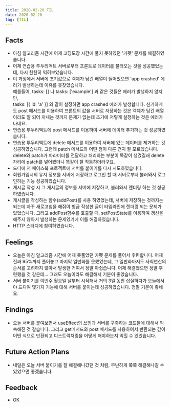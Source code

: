 ```yaml
---
title: 2020-02-20 TIL
date: 2020-02-20
tag: [TIL]
---
```


## Facts

- 아침 알고리즘 시간에 어제 코딩도장 시간에 풀지 못하였던 '카펫' 문제를 해결하였습니다.
- 어제 연습용 투두리액트 서버로부터 프론트로 데이터를 불러오는 것을 성공했었는데, 다시 찬찬히 익혀보았습니다.
- 이 과정에서 서버에 초기값으로 객체가 담긴 배열이 들어있으면 'app crashed' 에러가 발생하는데 이유를 못찾았습니다.  
  예를들어, tasks: [] 나 tasks: ['example'] 과 같은 것들은 에러가 발생하지 않지만,  
  tasks: [{ id: 'a' }] 와 같이 설정하면 app crashed 에러가 발생합니다. 신기하게도 post 메서드를 이용하여 프론트의 값을 서버로 저장하는 것은 객체가 담긴 배열이라도 잘 되어 꺼내는 것까지 문제가 없는데 초기에 저렇게 설정하는 것은 에러가 나네요.
- 연습용 투두리액트에 post 메서드를 이용하여 서버에 데이터 추가하는 것 성공하였습니다.
- 연습용 투두리액트에 delete 메서드를 이용하여 서버에 있는 데이터를 제거하는 것 성공하였습니다. 그런데 patch 메서드와 어떤 점이 다른 건지 잘 모르겠습니다. delete와 patch가 파라미터를 전달하고 처리하는 부분이 똑같이 생겼길래 delete 자리에 patch를 넣어봤더니 똑같이 잘 작동하더라구요.
- 드디에 저 페이스북 프로젝트에 서버를 붙이기를 다시 시도하였습니다.
- 회원가입시의 유저 정보를 서버에 저장하고 로그인 할 때 서버로부터 불러와서 로그인하는 기능 성공하였습니다.
- 게시글 작성 시 그 게시글의 정보를 서버에 저장하고, 불러와서 렌더링 하는 것 성공하였습니다.
- 게시글을 작성하는 함수(addPost)를 사용 하였었는데, 서버에 저장하는 것까지는 되는데 자꾸 새로고침을 해줘야 방금 작성한 글이 타임라인에 렌더링 되는 문제가 있었습니다. 그리고 addPost함수를 호출할 때, setPostState를 이용하여 갱신을 해주지 않아서 발생하는 문제였기에 이를 해결하였습니다.
- HTTP 스터디에 참여하였습니다.

## Feelings

- 오늘은 아침 알고리즘 시간에 어제 못풀었던 카펫 문제를 풀어서 후련합니다. 어제 진짜 95%까지 풀어놓고 마지막 일반화를 못했었는데, 그 일반화마저도 사칙연산의 순서를 고려하지 않아서 발생한 거여서 정말 아쉽습니다. 어제 해결했으면 정말 후련했을 것 같은데... 그래도 오늘이라도 해결해서 기분이 좋았습니다.
- 서버 붙이기를 이번주 월요일 날부터 시작해서 거의 3일 동안 삽질하다가 오늘에서야 드디여 몇가지 기능에 대해 서버를 붙이는데 성공하였습니다. 정말 기분이 좋네요.

## Findings

- 오늘 서버를 붙여보면서 useEffect의 쓰임과 서버를 구축하는 코드들에 대해서 익숙해진 것 같습니다. 그리고 get메서드와 post 메서드를 사용하여서 반환되는 값이 어떤 식으로 반환되고 디스트럭처링을 어떻게 해야하는지 익힐 수 있었습니다.

## Future Action Plans

- 내일은 오늘 서버 붙이기를 잘 해결해나갔던 것 처럼, 무난하게 쭉쭉 해결해나갈 수 있었으면 좋겠습니다.

## Feedback

- OK
